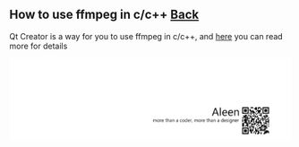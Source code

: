 ## How to use ffmpeg in c/c++ [Back](./qa.md)

Qt Creator is a way for you to use ffmpeg in c/c++, and [here](http://infernusweb.altervista.org/wp/download/HMI/UsingFFMPEGinCwithQtCreator.pdf) you can read more for details

<a href="http://aleen42.github.io/" target="_blank" ><img src="./../pic/tail.gif"></a>
